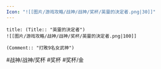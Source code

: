 ```yaml
---
Icon: "![[图片/游戏攻略/战神/战神/奖杯/英靈的決定者.png|30]]"
---
```

```ad-common-gold-trophy
title: (Title:: "英靈的決定者")
![[图片/游戏攻略/战神/战神/奖杯/英靈的決定者.png|100]]

(Comment:: "打敗9名女武神")
```

#战神/战神/奖杯 #奖杯 #奖杯/金
